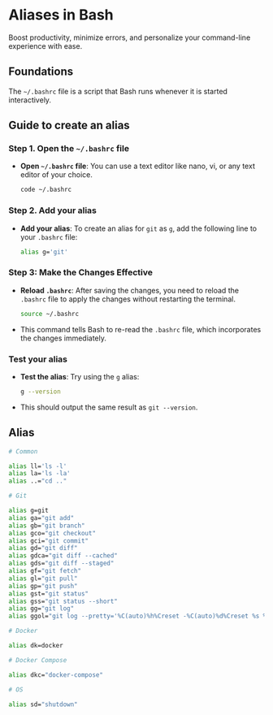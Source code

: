 # Aliases in Bash

Boost productivity, minimize errors, and personalize your command-line experience with ease.

## Foundations

The `~/.bashrc` file is a script that Bash runs whenever it is started interactively.

## Guide to create an alias

### Step 1. Open the `~/.bashrc` file

- **Open `~/.bashrc` file**: You can use a text editor like nano, vi, or any text editor of your choice.

  ```bash
  code ~/.bashrc
  ```

### Step 2. Add your alias

- **Add your alias**: To create an alias for `git` as `g`, add the following line to your `.bashrc` file:

  ```bash
  alias g='git'
  ```

### Step 3: Make the Changes Effective

- **Reload `.bashrc`**: After saving the changes, you need to reload the `.bashrc` file to apply the changes without restarting the terminal.

  ```bash
  source ~/.bashrc
  ```

- This command tells Bash to re-read the `.bashrc` file, which incorporates the changes immediately.

### Test your alias

- **Test the alias**: Try using the `g` alias:

  ```bash
  g --version
  ```

- This should output the same result as `git --version`.

## Alias

```bash
# Common

alias ll='ls -l'
alias la='ls -la'
alias ..="cd .."

# Git

alias g=git
alias ga="git add"
alias gb="git branch"
alias gco="git checkout"
alias gci="git commit"
alias gd="git diff"
alias gdca="git diff --cached"
alias gds="git diff --staged"
alias gf="git fetch"
alias gl="git pull"
alias gp="git push"
alias gst="git status"
alias gss="git status --short"
alias gg="git log"
alias ggol="git log --pretty='%C(auto)%h%Creset -%C(auto)%d%Creset %s %Cgreen(%ar) %C(bold blue)<%an>%Creset'"

# Docker

alias dk=docker

# Docker Compose

alias dkc="docker-compose"

# OS

alias sd="shutdown"
```
